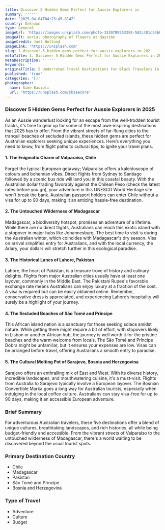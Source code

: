 ```yaml
---
title: Discover 5 Hidden Gems Perfect for Aussie Explorers in
summary: ''''''
date: '2025-04-04T04:23:45.814Z'
country: Unknown
type: General
imageUrl: 'https://images.unsplash.com/photo-1530789253388-582c481c54b0'
imageAlt: aerial photography of flowers at daytime
imageCredit: Joel Holland
imageLink: 'https://unsplash.com'
slug: 1-discover-5-hidden-gems-perfect-for-aussie-explorers-in-202
metaTitle: 1. Discover 5 Hidden Gems Perfect for Aussie Explorers in 2025
metaDescription: ''''''
keywords: ''
originalTitle: 5 Underrated Travel Destinations For Black Travelers In 2025 - Travel Noire
published: 'true'
categories: '[]'
photographer:
  name: Sime Basioli
  url: 'https://unsplash.com/@basecore'
---
```








### Discover 5 Hidden Gems Perfect for Aussie Explorers in 2025

As an Aussie wanderlust looking for an escape from the well-trodden tourist tracks, it's time to gear up for some of the most awe-inspiring destinations that 2025 has to offer. From the vibrant streets of far-flung cities to the tranquil beaches of secluded islands, these hidden gems are perfect for Australian explorers seeking unique experiences. Here’s everything you need to know, from flight paths to cultural tips, to ignite your travel plans.

#### 1. The Enigmatic Charm of Valparaíso, Chile
Forget the typical European getaway; Valparaíso offers a kaleidoscope of colours and bohemian vibes. Direct flights from Sydney to Santiago followed by a scenic bus ride will land you in this coastal beauty. With the Australian dollar trading favorably against the Chilean Peso (check the latest rates before you go), your adventure in this UNESCO World Heritage site won't break the bank. Australian passport holders can enter Chile without a visa for up to 90 days, making it an enticing hassle-free destination.

#### 2. The Untouched Wilderness of Madagascar
Madagascar, a biodiversity hotspot, promises an adventure of a lifetime. While there are no direct flights, Australians can reach this exotic island with a stopover in major hubs like Johannesburg. The best time to visit is during the Australian winter, which coincides with Madagascar's dry season. Visa on arrival simplifies entry for Australians, and with the local currency, the Ariary, your dollars will stretch further in this ecological paradise.

#### 3. The Historical Lanes of Lahore, Pakistan
Lahore, the heart of Pakistan, is a treasure trove of history and culinary delights. Flights from major Australian cities usually have at least one layover, commonly in the Middle East. The Pakistani Rupee's favorable exchange rate means Australians can enjoy luxury at a fraction of the cost. A visa is required but can be easily obtained online. Remember, conservative dress is appreciated, and experiencing Lahore’s hospitality will surely be a highlight of your journey.

#### 4. The Secluded Beaches of São Tomé and Príncipe
This African island nation is a sanctuary for those seeking solace amidst nature. While getting there might require a bit of effort, with stopovers likely in Lisbon or another African hub, the journey is well worth it for the pristine beaches and the warm welcome from locals. The São Tomé and Príncipe Dobra might be unfamiliar, but it ensures your expenses are low. Visas can be arranged before travel, offering Australians a smooth entry to paradise.

#### 5. The Cultural Melting Pot of Sarajevo, Bosnia and Herzegovina
Sarajevo offers an enthralling mix of East and West. With its diverse history, incredible landscapes, and mouthwatering cuisine, it's a must-visit. Flights from Australia to Sarajevo typically involve a European layover. The Bosnian Convertible Marka goes a long way for Australian tourists, especially when indulging in the local coffee culture. Australians can stay visa-free for up to 90 days, making it an accessible European adventure.

### Brief Summary
For adventurous Australian travelers, these five destinations offer a blend of unique cultures, breathtaking landscapes, and rich histories, all while being budget-friendly and accessible. From the vibrant streets of Valparaíso to the untouched wilderness of Madagascar, there's a world waiting to be discovered beyond the usual tourist spots.

### Primary Destination Country
- Chile
- Madagascar
- Pakistan
- São Tomé and Príncipe
- Bosnia and Herzegovina

### Type of Travel
- Adventure
- Culture
- Budget
